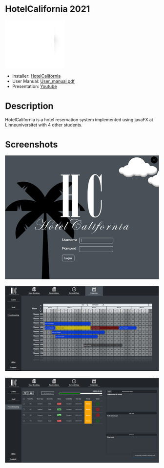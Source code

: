 # HotelCalifornia 2021
![Logo](./app/img/logo.png)


* Installer: [HotelCalifornia](https://drive.google.com/uc?id=1qI6YJf6PNC6PtqmBK1E8O_Qh_DPkYKWF&export=download) 
* User Manual: [User_manual.pdf](User_manual.pdf)        
* Presentation: [Youtube](https://www.youtube.com/watch?v=8SUro9LclVw)
# Description
HotelCalifornia is a hotel reservation system implemented using javaFX at Linneuniversitet with 4 other students.   

# Screenshots
![Login](./img/login.jpg)

![calendar](./img/calendar.jpg)

![calendar](./img/housekeeping.jpg)